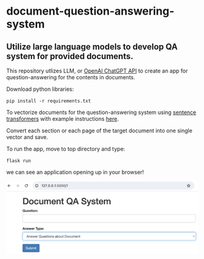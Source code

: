 # document-question-answering-system

## Utilize large language models to develop QA system for provided documents.

This repository utlizes LLM, or [OpenAI ChatGPT API](https://platform.openai.com/docs/guides/text-generation/json-mode) to create an app for question-answering for the contents in documents.     


Download python libraries:

```
pip install -r requirements.txt
```

To vectorize documents for the question-answering system using [sentence transformers](https://sbert.net/) with example instructions [here](https://sbert.net/#usage).

Convert each section or each page of the target document into one single vector and save. 

To run the app, move to top directory and type: 

```
flask run
```
we can see an application opening up in your browser!

![User Interface](assets/example.png)



